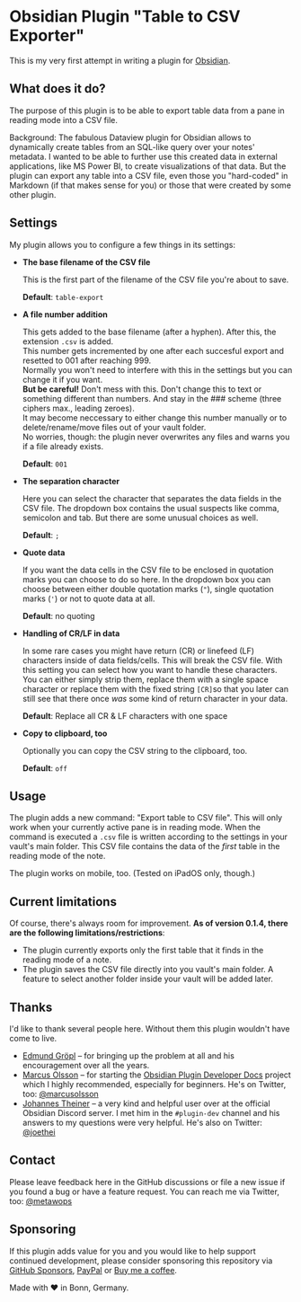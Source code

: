 # Obsidian Plugin "Table to CSV Exporter"

This is my very first attempt in writing a plugin for [Obsidian](https://obsidian.md).

## What does it do?

The purpose of this plugin is to be able to export table data from a pane in reading mode into a CSV file.

Background: The fabulous Dataview plugin for Obsidian allows to dynamically create tables from an SQL-like query over your notes' metadata.
I wanted to be able to further use this created data in external applications, like MS Power BI, to create visualizations of that data.
But the plugin can export any table into a CSV file, even those you "hard-coded" in Markdown (if that makes sense for you) or those that were created by some other plugin.

## Settings

My plugin allows you to configure a few things in its settings:

* **The base filename of the CSV file**

   This is the first part of the filename of the CSV file you're about to save.

   **Default**: `table-export`

* **A file number addition**

   This gets added to the base filename (after a hyphen). After this, the extension `.csv` is added.  
   This number gets incremented by one after each succesful export and resetted to 001 after reaching 999.  
   Normally you won't need to interfere with this in the settings but you can change it if you want.  
   **But be careful!** Don't mess with this. Don't change this to text or something different than numbers. And stay in the ### scheme (three ciphers max., leading zeroes).  
   It may become neccessary to either change this number manually or to delete/rename/move files out of your vault folder.  
   No worries, though: the plugin never overwrites any files and warns you if a file already exists.

   **Default**: `001`

* **The separation character**

   Here you can select the character that separates the data fields in the CSV file. The dropdown box contains the usual suspects like comma, semicolon and tab. But there are some unusual choices as well.

   **Default**: `;`

* **Quote data**

   If you want the data cells in the CSV file to be enclosed in quotation marks you can choose to do so here. In the dropdown box you can choose between either double quotation marks (`"`), single quotation marks (`'`) or not to quote data at all.

   **Default**: no quoting

* **Handling of CR/LF in data**

   In some rare cases you might have return (CR) or linefeed (LF) characters inside of data fields/cells. This will break the CSV file. With this setting you can select how you want to handle these characters. You can either simply strip them, replace them with a single space character or replace them with the fixed string `[CR]`so that you later can still see that there once _was_ some kind of return character in your data.

   **Default**: Replace all CR & LF characters with one space

* **Copy to clipboard, too**

   Optionally you can copy the CSV string to the clipboard, too.
   
   **Default**: `off`

## Usage

The plugin adds a new command: "Export table to CSV file". This will only work when your currently active pane is in reading mode. When the command is executed a `.csv` file is written according to the settings in your vault's main folder. This CSV file contains the data of the *first* table in the reading mode of the note.

The plugin works on mobile, too. (Tested on iPadOS only, though.)

## Current limitations

Of course, there's always room for improvement. **As of version 0.1.4, there are the following limitations/restrictions**:

* The plugin currently exports only the first table that it finds in the reading mode of a note.
* The plugin saves the CSV file directly into you vault's main folder. A feature to select another folder inside your vault will be added later.

## Thanks

I'd like to thank several people here. Without them this plugin wouldn't have come to live.

* [Edmund Gröpl](https://twitter.com/groepl) – for bringing up the problem at all and his encouragement over all the years.
* [Marcus Olsson](https://github.com/marcusolsson) – for starting the [Obsidian Plugin Developer Docs](https://marcus.se.net/obsidian-plugin-docs/) project which I highly recommended, especially for beginners. He's on Twitter, too: [@marcusolsson](https://twitter.com/marcusolsson)
* [Johannes Theiner](https://github.com/joethei) – a very kind and helpful user over at the official Obsidian Discord server. I met him in the `#plugin-dev` channel and his answers to my questions were very helpful. He's also on Twitter: [@joethei](https://twitter.com/joethei)

## Contact

Please leave feedback here in the GitHub discussions or file a new issue if you found a bug or have a feature request.
You can reach me via Twitter, too: [@metawops](https://twitter.com/metawops)

## Sponsoring

If this plugin adds value for you and you would like to help support continued development, please consider sponsoring this repository via [GitHub Sponsors](https://github.com/sponsors/metawops), [PayPal](https://paypal.me/stefanwolfrum) or [Buy me a coffee](https://www.buymeacoffee.com/metawops).

Made with ❤️ in Bonn, Germany.
